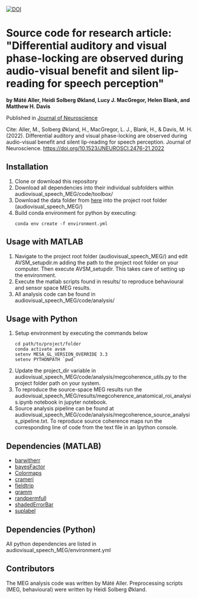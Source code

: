 [![DOI](https://zenodo.org/badge/DOI/10.5281/zenodo.6822557.svg)](https://doi.org/10.5281/zenodo.6822557)

# Source code for research article: <br/>"Differential auditory and visual phase-locking are observed during audio-visual benefit and silent lip-reading for speech perception" 
**by Máté Aller, Heidi Solberg Økland, Lucy J. MacGregor, Helen Blank, and Matthew H. Davis**

Published in [Journal of Neuroscience](https://www.jneurosci.org/content/early/2022/06/24/JNEUROSCI.2476-21.2022)

Cite: Aller, M., Solberg Økland, H., MacGregor, L. J., Blank, H., & Davis, M. H. (2022). Differential auditory and visual phase-locking are observed during audio-visual benefit and silent lip-reading for speech perception. Journal of Neuroscience. https://doi.org/10.1523/JNEUROSCI.2476-21.2022



## Installation
1. Clone or download this repository
2. Download all dependencies into their individual subfolders within audiovisual_speech_MEG/code/toolbox/
3. Download the data folder from [here](https://osf.io/st6fe/) into the project root folder (audiovisual_speech_MEG/)
4. Build conda environment for python by executing:
	```
	conda env create -f environment.yml
	```

## Usage with MATLAB
1. Navigate to the project root folder (audiovisual_speech_MEG/) and edit AVSM_setupdir.m adding the path to the project root folder on your computer. Then execute AVSM_setupdir. This takes care of setting up the environment. 
2. Execute the matlab scripts found in results/ to reproduce behavioural and sensor space MEG results. 
3. All analysis code can be found in audiovisual_speech_MEG/code/analysis/

## Usage with Python
1. Setup environment by executing the commands below
	```
	cd path/to/project/folder
	conda activate avsm
	setenv MESA_GL_VERSION_OVERRIDE 3.3
	setenv PYTHONPATH `pwd`
	```
2. Update the project_dir variable in audiovisual_speech_MEG/code/analysis/megcoherence_utils.py to the project folder path on your system. 
3. To reproduce the source-space MEG results run the  audiovisual_speech_MEG/results/megcoherence_anatomical_roi_analysis.ipynb notebook in jupyter notebook. 
4. Source analysis pipeline can be found at audiovisual_speech_MEG/code/analysis/megcoherence_source_analysis_pipeline.txt. To reproduce source coherence maps run the corresponding line of code from the text file in an Ipython console. 

## Dependencies (MATLAB)
- [barwitherr](https://uk.mathworks.com/matlabcentral/fileexchange?q=barwitherr)
- [bayesFactor](https://github.com/klabhub/bayesFactor)
- [Colormaps](https://uk.mathworks.com/matlabcentral/fileexchange/51986-perceptually-uniform-colormaps)
- [crameri](https://uk.mathworks.com/matlabcentral/fileexchange/68546-crameri-perceptually-uniform-scientific-colormaps?s_tid=srchtitle)
- [fieldtrip](https://www.fieldtriptoolbox.org/download/)
- [gramm](https://github.com/piermorel/gramm)
- [randpermfull](https://uk.mathworks.com/matlabcentral/fileexchange/30189-randpermfull?s_tid=srchtitle)
- [shadedErrorBar](https://uk.mathworks.com/matlabcentral/fileexchange/26311-raacampbell-shadederrorbar)
- [suplabel](https://uk.mathworks.com/matlabcentral/fileexchange/7772-suplabel)

## Dependencies (Python)
All python dependencies are listed in audiovisual_speech_MEG/environment.yml

## Contributors
The MEG analysis code was written by Máté Aller. Preprocessing scripts (MEG, behavioural) were written by Heidi Solberg Økland. 
